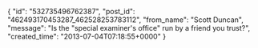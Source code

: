  {
   "id": "532735496762387",
   "post_id": "462493170453287_462528253783112",
   "from_name": "Scott Duncan",
   "message": "Is the \"special examiner's office\" run by a friend you trust?",
   "created_time": "2013-07-04T07:18:55+0000"
 }
